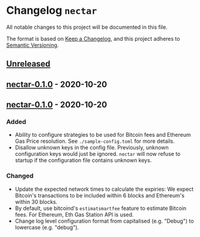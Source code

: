 # Changelog `nectar`

All notable changes to this project will be documented in this file.

The format is based on [Keep a Changelog](https://keepachangelog.com/en/1.0.0/),
and this project adheres to [Semantic Versioning](https://semver.org/spec/v2.0.0.html).

## [Unreleased]

## [nectar-0.1.0] - 2020-10-20

## [nectar-0.1.0] - 2020-10-20

### Added

-   Ability to configure strategies to be used for Bitcoin fees and Ethereum Gas Price resolution.
    See `./sample-config.toml` for more details.
-   Disallow unknown keys in the config file.
    Previously, unknown configuration keys would just be ignored.
    `nectar` will now refuse to startup if the configuration file contains unknown keys.

### Changed

-   Update the expected network times to calculate the expiries: We expect Bitcoin's transactions to be included within 6 blocks and Ethereum's within 30 blocks.
-   By default, use bitcoind's `estimatsmartfee` feature to estimate Bitcoin fees.
    For Ethereum, Eth Gas Station API is used.
-   Change log level configuration format from capitalised (e.g. "Debug") to lowercase (e.g. "debug").

[Unreleased]: https://github.com/comit-network/comit-rs/compare/nectar-0.1.0...HEAD

[nectar-0.1.0]: https://github.com/comit-network/comit-rs/compare/nectar-0.1.0...nectar-0.1.0

[nectar-0.1.0]: https://github.com/comit-network/comit-rs/compare/b4ad16d63579c542a3885d57f0522b445cfa8bae...nectar-0.1.0
